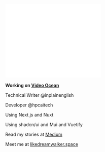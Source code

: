 <p align="left"><img src="/github-metrics.svg" alt="Metrics" width="60%"></p>

**Working on [Video Ocean](https://video-ocean.com/)**

Technical Writer @inplainenglish

Developer @hpcaitech

Using Next.js and Nuxt

Using shadcn/ui and Mui and Vuetify

Read my stories at [Medium](https://stories.ldwid.com/)

Meet me at [likedreamwalker.space](https://likedreamwalker.space/)


